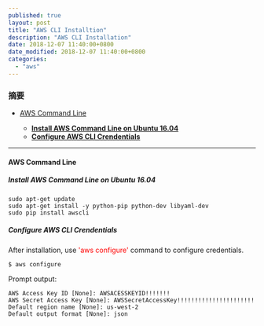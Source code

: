 ```yaml
---
published: true
layout: post
title: "AWS CLI Installtion"
description: "AWS CLI Installation"
date: 2018-12-07 11:40:00+0800
date_modified: 2018-12-07 11:40:00+0800
categories:
  - "aws"
---
```


### **摘要**

- [AWS Command Line](#aws-command-line)

    - **[Install AWS Command Line on Ubuntu 16.04](#install-aws-command-line-on-ubuntu-1604)**
    - **[Configure AWS CLI Crendentials](#configure-aws-cli-crendentials)**

-------

#### **AWS Command Line** 

##### **Install AWS Command Line on Ubuntu 16.04**

```
sudo apt-get update
sudo apt-get install -y python-pip python-dev libyaml-dev
sudo pip install awscli
```

##### **Configure AWS CLI Crendentials**

After installation, use <span markdown="1" style="color:red">'aws configure'</span> command to configure credentials.

```
$ aws configure
```

Prompt output:

```
AWS Access Key ID [None]: AWSACESSKEYID!!!!!!!
AWS Secret Access Key [None]: AWSSecretAccessKey!!!!!!!!!!!!!!!!!!!!!!
Default region name [None]: us-west-2
Default output format [None]: json
```


